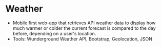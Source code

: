 # Weather

- Mobile first web-app that retrieves API weather data to display how much warmer or colder the current forecast is
  compared to the day before, depending on a user's location.
- Tools: Wunderground Weather API, Bootstrap, Geolocation, JSON
